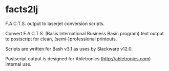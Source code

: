 facts2lj
========

F.A.C.T.S. output to laserjet conversion scripts.

Convert F.A.C.T.S. (Basis International Business Basic program) text output to postscript for clean,
(semi-)professional printouts.

Scripts are written for Bash v3.1 as uses by Slackware v12.0.

Postscript output is designed for Abletronics (http://abletronics.com) internal use.

